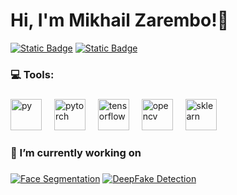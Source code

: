 <h1> Hi, I'm Mikhail Zarembo!👋 </h1>

[![Static Badge](https://img.shields.io/badge/Telegram-blue?style=flat&logo=telegram&logoColor=blue&logoSize=auto&labelColor=black)](https://t.me/michellangelloo)
[![Static Badge](https://img.shields.io/badge/Gmail-red?style=flat&logo=gmail&logoColor=red&logoSize=auto&labelColor=black)](mailto:mikzar.jr@gmail.com?subject=From%20GitHub)


###
<h3 align="left"> 💻 Tools:</h3>

###
<div align="left">
  <img src="https://skillicons.dev/icons?i=py" height="50" alt="py"/>
  <img width="12" />
  <img src="https://skillicons.dev/icons?i=pytorch" height="50" alt="pytorch"/>
  <img width="12" />
  <img src="https://skillicons.dev/icons?i=tensorflow" height="50" alt="tensorflow"/>
  <img width="12" />
  <img src="https://skillicons.dev/icons?i=opencv" height="50" alt="opencv"/>
  <img width="12" />
  <img src="https://skillicons.dev/icons?i=sklearn" height="50" alt="sklearn"/>
  <img width="12" />
</div>

###
<h3 align="left"> 🚀 I’m currently working on </h3>

###

[![Face Segmentation](https://svg.bookmark.style/api?url=https://github.com/Mikzarjr/FaceSegmentation&mode=light&style=horizontal)](https://github.com/Mikzarjr/FaceSegmentation)
[![DeepFake Detection](https://svg.bookmark.style/api?url=https://github.com/pshakhmin/deepfakes&mode=light&style=horizontal)](https://github.com/pshakhmin/deepfakes)



